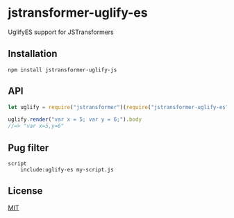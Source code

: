 # jstransformer-uglify-es
UglifyES support for JSTransformers

## Installation

    npm install jstransformer-uglify-js

## API

```js
let uglify = require("jstransformer")(require("jstransformer-uglify-es"));

uglify.render("var x = 5; var y = 6;").body
//=> "var x=5,y=6"
```

## Pug filter

```
script
    include:uglify-es my-script.js
```

## License

[MIT](https://github.com/kerrytazi/jstransformer-uglify-es/blob/master/LICENSE)

